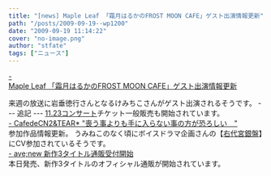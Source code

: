 ```yaml
---
title: "[news] Maple Leaf 「霜月はるかのFROST MOON CAFE」ゲスト出演情報更新"
path: "/posts/2009-09-19--wp1200"
date: "2009-09-19 11:14:22"
cover: "no-image.png"
author: "stfate"
tags: ["ニュース"]
---
```


<style type="text/css">
<!--
p {white-space: pre-wrap};
-->
</style>

<a class="topics" href="http://www.timerocket.co.jp/fmc/" target="_blank">- Maple Leaf 「霜月はるかのFROST MOON CAFE」ゲスト出演情報更新</a>
<div class="news">来週の放送に岩垂徳行さんとなるけみちこさんがゲスト出演されるそうです。
--- 追記 ---
<a href="http://www.team-e.co.jp/sp/archive/ofc2009.html" target="_blank">11.23コンサート</a>チケット一般販売も開始されています。</div>
<a class="topics" href="http://homepage2.nifty.com/cn2/" target="_blank">- CafedeCN2&TEAR* "喪う事よりも手に入らない事の方が恐ろしい　"</a>
<div class="news">参加作品情報更新。
うみねこのなく頃にボイスドラマ企画さんの【<a href="http://hisagi.sakura.ne.jp/ginban/top" target="_blank">右代宮銀盤</a>】にCV参加されているそうです。</div>
<a class="topics" href="http://www.avenew.jp/" target="_blank">- ave;new 新作3タイトル通販受付開始</a>
<div class="news">本日発売、新作3タイトルのオフィシャル通販が開始されています。</div>
